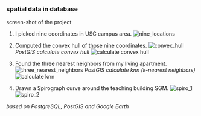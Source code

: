 ### spatial data in database

screen-shot of the project

1. I picked nine coordinates in USC campus area. ![nine_locations](https://github.com/ZhangShiqiu1993/db_management/blob/master/spatial_data/1.nine_locations.png?raw=true)

2. Computed the convex hull of those nine coordinates.
![convex_hull](https://github.com/ZhangShiqiu1993/db_management/blob/master/spatial_data/3.convex_hull.png?raw=true)
*PostGIS calculate convex hull*
![calculate convex hull](https://github.com/ZhangShiqiu1993/db_management/blob/master/spatial_data/2.convex_hull_query_result.png?raw=true)

3. Found the three nearest neighbors from my living apartment.
![three_nearest_neighbors](https://github.com/ZhangShiqiu1993/db_management/blob/master/spatial_data/5.three_nearest_neighbors.png?raw=true)
*PostGIS calculate knn (k-nearest neighbors)*
![calculate knn](https://github.com/ZhangShiqiu1993/db_management/blob/master/spatial_data/4.three_nn_query_result.png?raw=true)

4. Drawn a Spirograph curve around the teaching building SGM.
![spiro_1](https://github.com/ZhangShiqiu1993/db_management/blob/master/spatial_data/spiro1.png?raw=true)
![spiro_2](https://github.com/ZhangShiqiu1993/db_management/blob/master/spatial_data/spiro2.png?raw=true)


*based on PostgreSQL, PostGIS and Google Earth*
